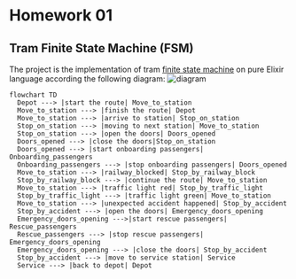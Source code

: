 # Homework 01

## Tram Finite State Machine (FSM)

The project is the implementation of tram [finite state machine](https://en.wikipedia.org/wiki/Finite-state_machine) on pure Elixir language according the following diagram:
![diagram](https://www.mermaidchart.com/raw/41c0536c-7c33-422c-a270-5e2faf5096cc?theme=light&version=v0.1&format=svg)

```renderAs=mermaid
flowchart TD
  Depot ---> |start the route| Move_to_station
  Move_to_station ---> |finish the route| Depot
  Move_to_station ---> |arrive to station| Stop_on_station
  Stop_on_station ---> |moving to next station| Move_to_station
  Stop_on_station ---> |open the doors| Doors_opened
  Doors_opened ---> |close the doors|Stop_on_station
  Doors_opened ---> |start onboarding passengers| Onboarding_passengers
  Onboarding_passengers ---> |stop onboarding passengers| Doors_opened
  Move_to_station ---> |railway_blocked| Stop_by_railway_block
  Stop_by_railway_block ---> |continue the route| Move_to_station
  Move_to_station ---> |traffic light red| Stop_by_traffic_light
  Stop_by_traffic_light ---> |traffic light green| Move_to_station
  Move_to_station ---> |unexpected accident happened| Stop_by_accident
  Stop_by_accident ---> |open the doors| Emergency_doors_opening
  Emergency_doors_opening --->|start rescue passengers| Rescue_passengers
  Rescue_passengers ---> |stop rescue passengers| Emergency_doors_opening
  Emergency_doors_opening ---> |close the doors| Stop_by_accident
  Stop_by_accident ---> |move to service station| Service
  Service ---> |back to depot| Depot
```
